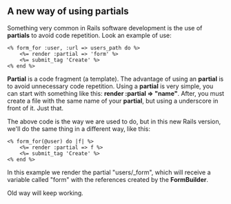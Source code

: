 ## A new way of using partials

Something very common in Rails software development is the use of **partials** to avoid code repetition. Look an example of use:

	<% form_for :user, :url => users_path do %>
		<%= render :partial => 'form' %>
		<%= submit_tag 'Create' %>
	<% end %>

**Partial** is a code fragment (a template). The advantage of using an **partial** is to avoid unnecessary code repetition. Using a **partial** is very simple, you can start with something like this: **render :partial => "name"**. After, you must create a file with the same name of your **partial**, but using a underscore in front of it. Just that.

The above code is the way we are used to do, but in this new Rails version, we'll do the same thing in a different way, like this:

	<% form_for(@user) do |f| %>
		<%= render :partial => f %>
		<%= submit_tag 'Create' %>
	<% end %>

In this example we render the partial "users/\_form", which will receive a variable called "form" with the references created by the **FormBuilder**.

Old way will keep working.

